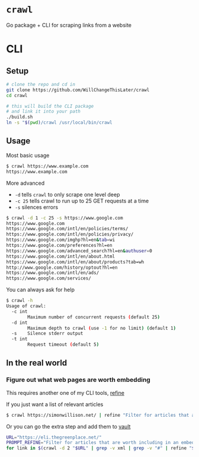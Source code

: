 # `crawl`
Go package + CLI for scraping links from a website

# CLI
## Setup
```bash
# clone the repo and cd in
git clone https://github.com/WillChangeThisLater/crawl
cd crawl

# this will build the CLI package
# and link it into your path
./build.sh
ln -s "$(pwd)/crawl /usr/local/bin/crawl
```

## Usage
Most basic usage
```bash
$ crawl https://www.example.com
https://www.example.com
```

More advanced

- `-d` tells `crawl` to only scrape one level deep
- `-c 25` tells crawl to run up to 25 GET requests at a time
- `-s` silences errors
```bash
$ crawl -d 1 -c 25 -s https://www.google.com
https://www.google.com
https://www.google.com/intl/en/policies/terms/
https://www.google.com/intl/en/policies/privacy/
https://www.google.com/imghp?hl=en&tab=wi
https://www.google.com/preferences?hl=en
https://www.google.com/advanced_search?hl=en&authuser=0
https://www.google.com/intl/en/about.html
https://www.google.com/intl/en/about/products?tab=wh
http://www.google.com/history/optout?hl=en
https://www.google.com/intl/en/ads/
https://www.google.com/services/
```

You can always ask for help
```bash
$ crawl -h
Usage of crawl:
  -c int
        Maximum number of concurrent requests (default 25)
  -d int
        Maximum depth to crawl (use -1 for no limit) (default 1)
  -s    Silence stderr output
  -t int
        Request timeout (default 5)
```


## In the real world
### Figure out what web pages are worth embedding
This requires another one of my CLI tools, [refine](https://github.com/WillChangeThisLater/refine)

If you just want a list of relevant articles
```bash
$ crawl https://simonwillison.net/ | refine "Filter for articles that are worth including in an embedding databsae. These should be articles that say something interesting and informative. Don't include pages that are really short, not interesting, or just serve to index other articles"
```

Or you can go the extra step and add them to [vault](https://github.com/WillChangeThisLater/vault)

```bash
URL="https://eli.thegreenplace.net/"
PROMPT_REFINE="Filter for articles that are worth including in an embedding databsae. These should be articles that say something interesting and informative. Don't include pages that are really short, not interesting, or just serve to index other articles"
for link in $(crawl -d 2 "$URL" | grep -v xml | grep -v "#" | refine "$PROMPT_REFINE"); do vault add "$link" --quick; echo "added article $link"; done
```
